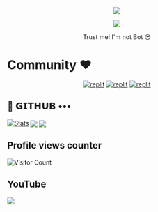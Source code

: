 
<p align="center">
  <a href="https://github.com/Chandansinghbot/readme-typing-svg">
    <img src="https://readme-typing-svg.demolab.com/?lines=God Luffy&font=Fira%20SemiBold&center=true&width=480&height=45&color=fff68f&vCenter=true&pause=1000&size=40" /></a>
</p>

<p align="center">
  <a href="https://github.com/Chandansinghbot/readme-typing-svg">
    <img src="https://readme-typing-svg.demolab.com/?lines=Full-stack%20web%20app%20and%20BOT%20developer;Experienced%20UI%2FUX%20Designer;2%2B%20years%20of%20coding%20experience;Always%20learning%20new%20things;A.I%20DEVELOPER%20&font=Fira%20Code&center=true&width=500&height=45&color=f75c7e&vCenter=true&pause=1000&size=22" /></a>
</p>

<p align="center">
 Trust me! I'm not Bot 😒
</p>

# Community ❤️
</p>
<p align="center">
<a href="https://www.instagram.com/chandansingh_ati/?igshid=YmMyMTA2M2Y="><img alt="replit" src="https://img.shields.io/badge/-Instagram-orange?style=for-the-badge&logo=instagram&logoColor=white"/></a> <a href="https://telegram.me/Akd_Official_Chandan"><img alt="replit" src="https://img.shields.io/badge/-Telegram-blue?style=for-the-badge&logo=telegram&logoColor=white"/></a>
<a href="https://youtube.com/@LazyDeveloperr?igshid=YmMyMTA2M2Y="><img alt="replit" src="https://img.shields.io/badge/-youtube-red?style=for-the-badge&logo=youtube&logoColor=white"/></a>
</p>

## 💜 𝗚𝗜𝗧𝗛𝗨𝗕 •••
[![Stats](https://github-readme-stats.vercel.app/api?username=Chandansinghbot&hide=prs&count_public=true&show_icons=true&theme=algolia)](https://github.com/Chandansinghbbot/github-readme-stats)
<img src="https://github-readme-streak-stats.herokuapp.com?user=Chandansinghbot&theme=tokyonight" align="center">
<img src="https://github-readme-stats.vercel.app/api/top-langs/?username=Chandansinghbot&layout=compact&theme=tokyonight" align="center">


## Profile views counter
![Visitor Count](https://profile-counter.glitch.me/{Chandansinghbot}/count.svg)


## YouTube 
<a href="https://youtube.com/@LazyDeveloperr"> <img src="https://img.shields.io/youtube/channel/subscribers/UCY-iDra0x2hdd9PdHKcZkRw?label=Subscribers&style=for-the-badge&color=red&labelColor=ce463"/> </a>
